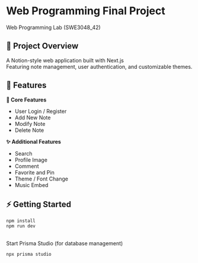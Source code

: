 # Web Programming Final Project

Web Programming Lab (SWE3048_42)

## 🚀 Project Overview
A Notion-style web application built with Next.js<br>
Featuring note management, user authentication, and customizable themes.<br>

## 📝 Features
**🔹 Core Features**
+ User Login / Register
+ Add New Note
+ Modify Note
+ Delete Note

**✨ Additional Features**
+ Search
+ Profile Image
+ Comment
+ Favorite and Pin
+ Theme / Font Change
+ Music Embed

## ⚡ Getting Started
```
npm install
npm run dev
```
<br> Start Prisma Studio (for database management)
```
npx prisma studio
```
